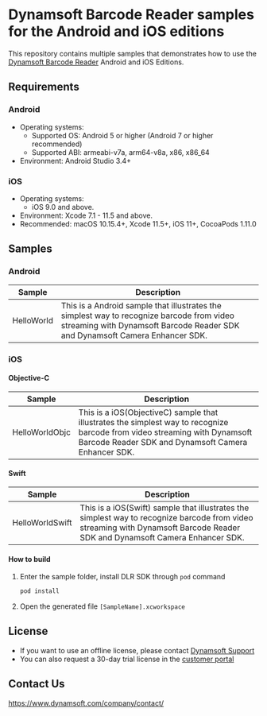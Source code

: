 # Dynamsoft Barcode Reader samples for the Android and iOS editions

This repository contains multiple samples that demonstrates how to use the [Dynamsoft Barcode Reader](https://www.dynamsoft.com/barcode-reader/overview/) Android and iOS Editions.

## Requirements

### Android
- Operating systems:
  - Supported OS: Android 5 or higher (Android 7 or higher recommended)
  - Supported ABI: armeabi-v7a, arm64-v8a, x86, x86_64
- Environment: Android Studio 3.4+

### iOS
- Operating systems:
  - iOS 9.0 and above.
- Environment: Xcode 7.1 - 11.5 and above.
- Recommended: macOS 10.15.4+, Xcode 11.5+, iOS 11+, CocoaPods 1.11.0

## Samples

### Android

| Sample            | Description |
|---------------|----------------------|
|HelloWorld        | This is a Android sample that illustrates the simplest way to recognize barcode from video streaming with Dynamsoft Barcode Reader SDK and Dynamsoft Camera Enhancer SDK. |

### iOS

#### Objective-C
| Sample            | Description |
|---------------|----------------------|
|HelloWorldObjc         | This is a iOS(ObjectiveC) sample that illustrates the simplest way to  recognize barcode from video streaming with Dynamsoft Barcode Reader SDK and Dynamsoft Camera Enhancer SDK.     |

#### Swift

| Sample            | Description |
|---------------|----------------------|
|HelloWorldSwift         | This is a iOS(Swift) sample that illustrates the simplest way to recognize barcode from video streaming with Dynamsoft Barcode Reader SDK and Dynamsoft Camera Enhancer SDK.          |

#### How to build

1. Enter the sample folder, install DLR SDK through `pod` command
    
    ```bash
    pod install
    ```

2. Open the generated file `[SampleName].xcworkspace`

## License

- If you want to use an offline license, please contact [Dynamsoft Support](https://www.dynamsoft.com/company/contact/)
- You can also request a 30-day trial license in the [customer portal](https://www.dynamsoft.com/customer/license/trialLicense?product=dbr&utm_source=github)

## Contact Us

https://www.dynamsoft.com/company/contact/
